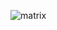 ![matrix](https://user-images.githubusercontent.com/70897695/159884193-0c93d736-b84f-4f40-bb39-41408951b256.png)
